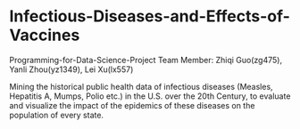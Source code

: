 # Infectious-Diseases-and-Effects-of-Vaccines
Programming-for-Data-Science-Project
Team Member: Zhiqi Guo(zg475), Yanli Zhou(yz1349), Lei Xu(lx557)


Mining the historical public health data of infectious diseases (Measles, Hepatitis A, Mumps, Polio etc.) in the U.S. over the 20th Century, to evaluate and visualize the impact of the epidemics of these diseases on the population of every state. 
